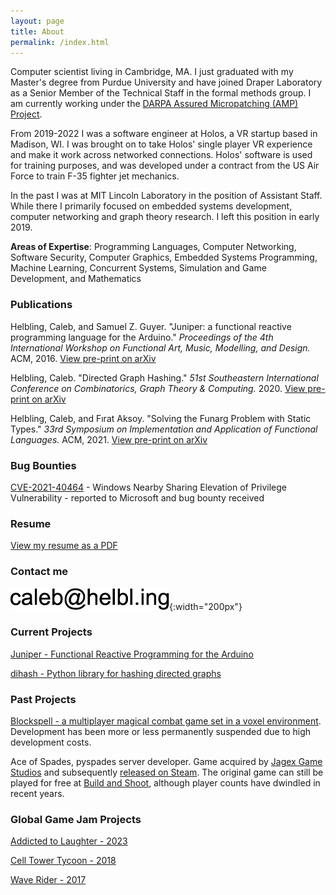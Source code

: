 ```yaml
---
layout: page
title: About
permalink: /index.html
---
```


Computer scientist living in Cambridge, MA. I just graduated with my Master's degree from Purdue University and have joined Draper Laboratory as a Senior Member of the Technical Staff in the formal methods group. I am currently working under the [DARPA Assured Micropatching (AMP) Project](https://www.darpa.mil/program/assured-micropatching).

From 2019-2022 I was a software engineer at Holos, a VR startup based in Madison, WI. I was brought on to take Holos' single player VR experience and make it work across networked connections. Holos' software is used for training purposes, and was developed under a contract from the US Air Force to train F-35 fighter jet mechanics.

In the past I was at MIT Lincoln Laboratory in the position of Assistant Staff. While there I primarily focused on embedded systems development, computer networking and graph theory research. I left this position in early 2019.

**Areas of Expertise**: Programming Languages, Computer Networking, Software Security, Computer Graphics, Embedded Systems Programming, Machine Learning, Concurrent Systems, Simulation and Game Development, and Mathematics

### Publications

Helbling, Caleb, and Samuel Z. Guyer. "Juniper: a functional reactive programming language for the Arduino." *Proceedings of the 4th International Workshop on Functional Art, Music, Modelling, and Design.* ACM, 2016. [View pre-print on arXiv](https://arxiv.org/abs/1911.12932)

Helbling, Caleb. "Directed Graph Hashing." *51st Southeastern International Conference on Combinatorics, Graph Theory & Computing.* 2020. [View pre-print on arXiv](https://arxiv.org/abs/2002.06653)

Helbling, Caleb, and Fırat Aksoy. "Solving the Funarg Problem with Static Types." *33rd Symposium on Implementation and Application of Functional Languages.* ACM, 2021. [View pre-print on arXiv](https://arxiv.org/abs/2108.07389)

### Bug Bounties

[CVE-2021-40464](https://msrc.microsoft.com/update-guide/vulnerability/CVE-2021-40464) - Windows Nearby Sharing Elevation of Privilege Vulnerability - reported to Microsoft and bug bounty received

### Resume

[View my resume as a PDF](resume.pdf)

### Contact me

![My Image](/images/e.png){:width="200px"}

### Current Projects

[Juniper - Functional Reactive Programming for the Arduino](http://www.juniper-lang.org/)

[dihash - Python library for hashing directed graphs](https://pypi.org/project/dihash/)

### Past Projects

[Blockspell - a multiplayer magical combat game set in a voxel environment](http://www.blockspell.com/). Development has been more or less permanently suspended due to high development costs.

Ace of Spades, pyspades server developer. Game acquired by [Jagex Game Studios](https://www.jagex.com/) and subsequently [released on Steam](https://store.steampowered.com/app/224540/Ace_of_Spades_Battle_Builder/). The original game can still be played for free at [Build and Shoot](https://www.buildandshoot.com/), although player counts have dwindled in recent years.

### Global Game Jam Projects

[Addicted to Laughter - 2023](https://globalgamejam.org/games/2024/addicted-laughter-1)

[Cell Tower Tycoon - 2018](https://globalgamejam.org/2018/games/cell-tower-tycoon)

[Wave Rider - 2017](https://globalgamejam.org/2017/games/wave-rider-3)
